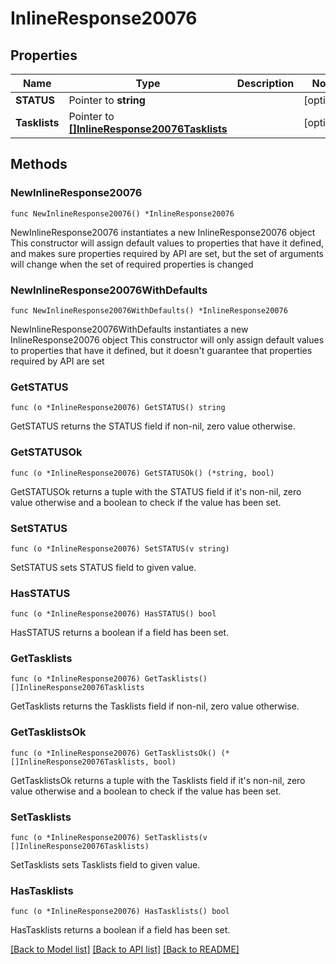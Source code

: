 # InlineResponse20076

## Properties

Name | Type | Description | Notes
------------ | ------------- | ------------- | -------------
**STATUS** | Pointer to **string** |  | [optional] 
**Tasklists** | Pointer to [**[]InlineResponse20076Tasklists**](InlineResponse20076Tasklists.md) |  | [optional] 

## Methods

### NewInlineResponse20076

`func NewInlineResponse20076() *InlineResponse20076`

NewInlineResponse20076 instantiates a new InlineResponse20076 object
This constructor will assign default values to properties that have it defined,
and makes sure properties required by API are set, but the set of arguments
will change when the set of required properties is changed

### NewInlineResponse20076WithDefaults

`func NewInlineResponse20076WithDefaults() *InlineResponse20076`

NewInlineResponse20076WithDefaults instantiates a new InlineResponse20076 object
This constructor will only assign default values to properties that have it defined,
but it doesn't guarantee that properties required by API are set

### GetSTATUS

`func (o *InlineResponse20076) GetSTATUS() string`

GetSTATUS returns the STATUS field if non-nil, zero value otherwise.

### GetSTATUSOk

`func (o *InlineResponse20076) GetSTATUSOk() (*string, bool)`

GetSTATUSOk returns a tuple with the STATUS field if it's non-nil, zero value otherwise
and a boolean to check if the value has been set.

### SetSTATUS

`func (o *InlineResponse20076) SetSTATUS(v string)`

SetSTATUS sets STATUS field to given value.

### HasSTATUS

`func (o *InlineResponse20076) HasSTATUS() bool`

HasSTATUS returns a boolean if a field has been set.

### GetTasklists

`func (o *InlineResponse20076) GetTasklists() []InlineResponse20076Tasklists`

GetTasklists returns the Tasklists field if non-nil, zero value otherwise.

### GetTasklistsOk

`func (o *InlineResponse20076) GetTasklistsOk() (*[]InlineResponse20076Tasklists, bool)`

GetTasklistsOk returns a tuple with the Tasklists field if it's non-nil, zero value otherwise
and a boolean to check if the value has been set.

### SetTasklists

`func (o *InlineResponse20076) SetTasklists(v []InlineResponse20076Tasklists)`

SetTasklists sets Tasklists field to given value.

### HasTasklists

`func (o *InlineResponse20076) HasTasklists() bool`

HasTasklists returns a boolean if a field has been set.


[[Back to Model list]](../README.md#documentation-for-models) [[Back to API list]](../README.md#documentation-for-api-endpoints) [[Back to README]](../README.md)



